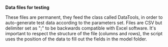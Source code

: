 **Data files for testing**

These files are permanent, they feed the class called DataTools, in order to auto-generate test data according to the parameters set.
Files are CSV but delimiter set as ";" to be backwards compatible with Excel software.
It's important to respect the structure of the file (columns and rows), the script uses the position of the data to fill out the fields in the model folder.